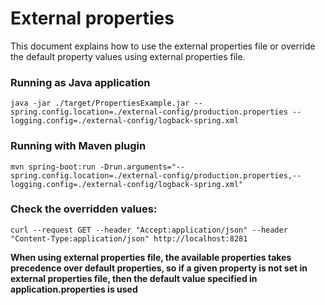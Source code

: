 # External properties
This document explains how to use the external properties file or override the default property values using external properties file.

### Running as Java application

    java -jar ./target/PropertiesExample.jar --spring.config.location=./external-config/production.properties --logging.config=./external-config/logback-spring.xml

### Running with Maven plugin

    mvn spring-boot:run -Drun.arguments="--spring.config.location=./external-config/production.properties,--logging.config=./external-config/logback-spring.xml"

### Check the overridden values:

    curl --request GET --header "Accept:application/json" --header "Content-Type:application/json" http://localhost:8281

**When using external properties file, the available properties takes precedence over default properties, so if a given property is not set in external properties file, then the default value specified in application.properties is used**


